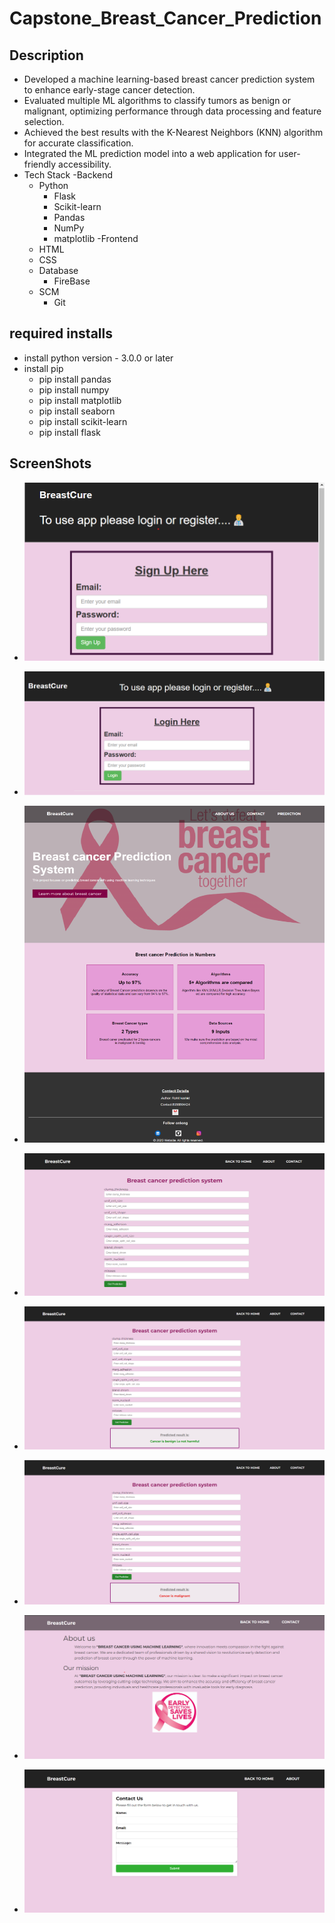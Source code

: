 # Capstone_Breast_Cancer_Prediction

## Description
  - Developed a machine learning-based breast cancer prediction system to enhance early-stage cancer detection.
  - Evaluated multiple ML algorithms to classify tumors as benign or malignant, optimizing performance through data processing and feature selection.
  - Achieved the best results with the K-Nearest Neighbors (KNN) algorithm for accurate classification.
  - Integrated the ML prediction model into a web application for user-friendly accessibility.
  - Tech Stack
    -Backend
      - Python
        - Flask
        - Scikit-learn
        - Pandas
        - NumPy
        - matplotlib
    -Frontend
      - HTML
      - CSS
    - Database
      - FireBase
    - SCM
      - Git

## required installs
  - install python version - 3.0.0 or later
  - install pip
    - pip install pandas
    - pip install numpy
    - pip install matplotlib
    - pip install seaborn
    - pip install scikit-learn
    - pip install flask

## ScreenShots

- ![Signup](/screenshots/Signup.png "Signup page")

- ![Login](/screenshots/Login.png "Login page")

- ![Home](/screenshots/Home.png "Home page")

- ![PredictionPage](/screenshots/PredictionPage.png "PredictionPage page")

- ![PredictionBenign](/screenshots/PredictionBenign.png "PredictionBenign page")

- ![PredictionMalignant](/screenshots/PredictionMalignant.png "PredictionMalignant page")

- ![About](/screenshots/About.png "About page")

- ![ContactUs](/screenshots/ContactUs.png "ContactUs page")



